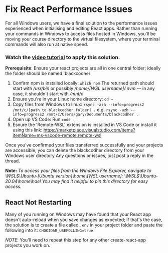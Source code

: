 # Fix React Performance Issues

For all Windows users, we have a final solution to the performance issues experienced when initialising and editing React apps. Rather than running your commands in Windows to access files hosted in Windows, you'll be moving your course directory to the virtual filesystem, where your terminal commands will also run at native speed. 

### Watch the [video tutorial](https://youtu.be/vn7LnC8u4-Y) to apply this solution.

**Prerequisite**: Ensure your react projects are all in one central folder; ideally the folder should be named 'blackcodher'

1. Confirm npm is installed locally: `which npm` The returned path should start with */usr/bin* or possibly */home/[WSL username]/.nvm* — in any case, it shouldn't start with */mnt/c*
2. Ensure you're in your Linux home directory: `cd ~`
3. Copy files from Windows to linux: `rsync -azh --info=progress2 /mnt/c/[path to blackcodher folder] .` e.g. `rsync -azh --info=progress2 /mnt/c/Users/gary/Documents/blackcodher .`
4. Open up VS Code: Run `code .`
5. Esnure the 'Remote-WSL' extension is installed in VS Code or install it using this link: <https://marketplace.visualstudio.com/items?itemName=ms-vscode-remote.remote-wsl>

Once you've confirmed your files transferred successfully and your projects are accessible, you can delete the blackcodher directory from your Windows user directory
Any questions or issues, just post a reply in the thread. 

**Note:** *To access your files from the Windows File Explorer, navigate to \\WSL$\Ubuntu-[Ubuntu version]\home\[WSL username]: \\WSL$\Ubuntu-20.04\home\hael You may find it helpful to pin this directory for easy access.*

## React Not Restarting

Many of you running on Windows may have found that your React app doesn't auto-reload when you save changes as expected; if that's the case, the solution is to create a file called `.env` in your project folder and paste the following into it: `CHOKIDAR_USEPOLLING=true`

*NOTE*: You'll need to repeat this step for any other create-react-app projects you work on.
